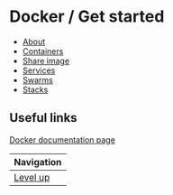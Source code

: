 # Docker / Get started #

* [About](about/README.md)
* [Containers](containers/README.md)
* [Share image](share-image/README.md)
* [Services](services/README.md)
* [Swarms](swarms/README.md)
* [Stacks](stacks/README.md)

## Useful links ##

[Docker documentation page](https://docs.docker.com/get-started/)

| Navigation               |
| ------------------------ |
| [Level up](../README.md) |
